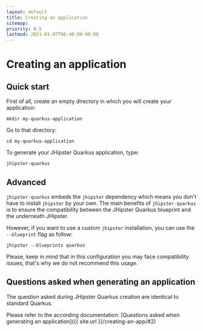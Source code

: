 ```yaml
---
layout: default
title: Creating an application
sitemap:
priority: 0.5
lastmod: 2021-01-07T08:40:00-00:00
---
```


# Creating an application

## Quick start

First of all, create an empty directory in which you will create your application:

`mkdir my-quarkus-application`

Go to that directory:

`cd my-quarkus-application`

To generate your JHipster Quarkus application, type:

`jhipster-quarkus`

## Advanced

`jhipster-quarkus` embeds the `jhipster` dependency which means you don't have to install `jhipster` by your own.
The main benefits of `jhipster-quarkus` is to ensure the compatibility between the JHipster Quarkus blueprint and the underneath JHipster.

However, if you want to use a custom `jhipster` installation, you can use the `--blueprint` flag as follow:

`jhipster --blueprints quarkus`

Please, keep in mind that in this configuration you may face compatibility issues, that's why we do not recommend this usage.

## Questions asked when generating an application

The question asked during JHipster Quarkus creation are identical to standard Quarkus.

Please refer to the according documentation: [Questions asked when generating an application]({{ site.url }}/creating-an-app/#2)
